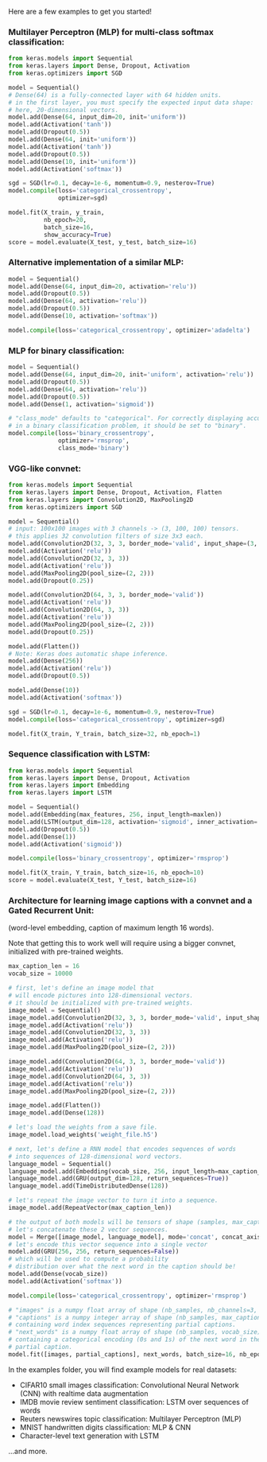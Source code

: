 
Here are a few examples to get you started!

### Multilayer Perceptron (MLP) for multi-class softmax classification:

```python
from keras.models import Sequential
from keras.layers import Dense, Dropout, Activation
from keras.optimizers import SGD

model = Sequential()
# Dense(64) is a fully-connected layer with 64 hidden units.
# in the first layer, you must specify the expected input data shape:
# here, 20-dimensional vectors.
model.add(Dense(64, input_dim=20, init='uniform'))
model.add(Activation('tanh'))
model.add(Dropout(0.5))
model.add(Dense(64, init='uniform'))
model.add(Activation('tanh'))
model.add(Dropout(0.5))
model.add(Dense(10, init='uniform'))
model.add(Activation('softmax'))

sgd = SGD(lr=0.1, decay=1e-6, momentum=0.9, nesterov=True)
model.compile(loss='categorical_crossentropy',
              optimizer=sgd)

model.fit(X_train, y_train,
          nb_epoch=20,
          batch_size=16,
          show_accuracy=True)
score = model.evaluate(X_test, y_test, batch_size=16)
```

### Alternative implementation of a similar MLP:

```python
model = Sequential()
model.add(Dense(64, input_dim=20, activation='relu'))
model.add(Dropout(0.5))
model.add(Dense(64, activation='relu'))
model.add(Dropout(0.5))
model.add(Dense(10, activation='softmax'))

model.compile(loss='categorical_crossentropy', optimizer='adadelta')
```


### MLP for binary classification:
```python
model = Sequential()
model.add(Dense(64, input_dim=20, init='uniform', activation='relu'))
model.add(Dropout(0.5))
model.add(Dense(64, activation='relu'))
model.add(Dropout(0.5))
model.add(Dense(1, activation='sigmoid'))

# "class_mode" defaults to "categorical". For correctly displaying accuracy
# in a binary classification problem, it should be set to "binary".
model.compile(loss='binary_crossentropy',
              optimizer='rmsprop',
              class_mode='binary')
```

### VGG-like convnet:

```python
from keras.models import Sequential
from keras.layers import Dense, Dropout, Activation, Flatten
from keras.layers import Convolution2D, MaxPooling2D
from keras.optimizers import SGD

model = Sequential()
# input: 100x100 images with 3 channels -> (3, 100, 100) tensors.
# this applies 32 convolution filters of size 3x3 each.
model.add(Convolution2D(32, 3, 3, border_mode='valid', input_shape=(3, 100, 100)))
model.add(Activation('relu'))
model.add(Convolution2D(32, 3, 3))
model.add(Activation('relu'))
model.add(MaxPooling2D(pool_size=(2, 2)))
model.add(Dropout(0.25))

model.add(Convolution2D(64, 3, 3, border_mode='valid'))
model.add(Activation('relu'))
model.add(Convolution2D(64, 3, 3))
model.add(Activation('relu'))
model.add(MaxPooling2D(pool_size=(2, 2)))
model.add(Dropout(0.25))

model.add(Flatten())
# Note: Keras does automatic shape inference.
model.add(Dense(256))
model.add(Activation('relu'))
model.add(Dropout(0.5))

model.add(Dense(10))
model.add(Activation('softmax'))

sgd = SGD(lr=0.1, decay=1e-6, momentum=0.9, nesterov=True)
model.compile(loss='categorical_crossentropy', optimizer=sgd)

model.fit(X_train, Y_train, batch_size=32, nb_epoch=1)

```

### Sequence classification with LSTM:

```python
from keras.models import Sequential
from keras.layers import Dense, Dropout, Activation
from keras.layers import Embedding
from keras.layers import LSTM

model = Sequential()
model.add(Embedding(max_features, 256, input_length=maxlen))
model.add(LSTM(output_dim=128, activation='sigmoid', inner_activation='hard_sigmoid'))
model.add(Dropout(0.5))
model.add(Dense(1))
model.add(Activation('sigmoid'))

model.compile(loss='binary_crossentropy', optimizer='rmsprop')

model.fit(X_train, Y_train, batch_size=16, nb_epoch=10)
score = model.evaluate(X_test, Y_test, batch_size=16)
```

### Architecture for learning image captions with a convnet and a Gated Recurrent Unit:
(word-level embedding, caption of maximum length 16 words).

Note that getting this to work well will require using a bigger convnet, initialized with pre-trained weights.

```python
max_caption_len = 16
vocab_size = 10000

# first, let's define an image model that
# will encode pictures into 128-dimensional vectors.
# it should be initialized with pre-trained weights.
image_model = Sequential()
image_model.add(Convolution2D(32, 3, 3, border_mode='valid', input_shape=(3, 100, 100)))
image_model.add(Activation('relu'))
image_model.add(Convolution2D(32, 3, 3))
image_model.add(Activation('relu'))
image_model.add(MaxPooling2D(pool_size=(2, 2)))

image_model.add(Convolution2D(64, 3, 3, border_mode='valid'))
image_model.add(Activation('relu'))
image_model.add(Convolution2D(64, 3, 3))
image_model.add(Activation('relu'))
image_model.add(MaxPooling2D(pool_size=(2, 2)))

image_model.add(Flatten())
image_model.add(Dense(128))

# let's load the weights from a save file.
image_model.load_weights('weight_file.h5')

# next, let's define a RNN model that encodes sequences of words
# into sequences of 128-dimensional word vectors.
language_model = Sequential()
language_model.add(Embedding(vocab_size, 256, input_length=max_caption_len))
language_model.add(GRU(output_dim=128, return_sequences=True))
language_model.add(TimeDistributedDense(128))

# let's repeat the image vector to turn it into a sequence.
image_model.add(RepeatVector(max_caption_len))

# the output of both models will be tensors of shape (samples, max_caption_len, 128).
# let's concatenate these 2 vector sequences.
model = Merge([image_model, language_model], mode='concat', concat_axis=-1)
# let's encode this vector sequence into a single vector
model.add(GRU(256, 256, return_sequences=False))
# which will be used to compute a probability
# distribution over what the next word in the caption should be!
model.add(Dense(vocab_size))
model.add(Activation('softmax'))

model.compile(loss='categorical_crossentropy', optimizer='rmsprop')

# "images" is a numpy float array of shape (nb_samples, nb_channels=3, width, height).
# "captions" is a numpy integer array of shape (nb_samples, max_caption_len)
# containing word index sequences representing partial captions.
# "next_words" is a numpy float array of shape (nb_samples, vocab_size)
# containing a categorical encoding (0s and 1s) of the next word in the corresponding
# partial caption.
model.fit([images, partial_captions], next_words, batch_size=16, nb_epoch=100)
```

In the examples folder, you will find example models for real datasets:

- CIFAR10 small images classification: Convolutional Neural Network (CNN) with realtime data augmentation
- IMDB movie review sentiment classification: LSTM over sequences of words
- Reuters newswires topic classification: Multilayer Perceptron (MLP)
- MNIST handwritten digits classification: MLP & CNN
- Character-level text generation with LSTM

...and more.
